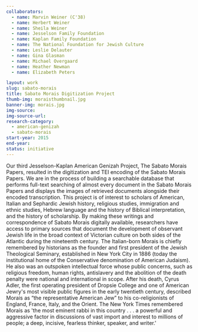 ```yaml
---
collaborators: 
  - name: Marvin Weiner (C'38)
  - name: Herbert Weiner
  - name: Sheila Weiner 
  - name: Jesselson Family Foundation 
  - name: Kaplan Family Foundation
  - name: The National Foundation for Jewish Culture 
  - name: Leslie Delauter
  - name: Gina Glasman
  - name: Michael Overgaard
  - name: Heather Newman
  - name: Elizabeth Peters 

layout: work
slug: sabato-morais
title: Sabato Morais Digitization Project
thumb-img: moraisthumbnail.jpg
banner-img: morais.jpg
img-source: 
img-source-url: 
research-category:
  - american-genizah
  - sabato-morais
start-year: 2015
end-year:  
status: initiative
---
```


Our third Jesselson-Kaplan American Genizah Project, The Sabato Morais Papers, resulted in the digitization and TEI encoding of the Sabato Morais Papers. We are in the process of building a searchable database that performs full-text searching of almost every document in the Sabato Morais Papers and displays the images of retrieved documents alongside their encoded transcription. This project is of interest to scholars of American, Italian and Sephardic Jewish history, religious studies, immigration and ethnic studies, Hebrew language and the history of Biblical interpretation, and the history of scholarship. By making these writings and correspondence of Sabato Morais digitally available, researchers have access to primary sources that document the development of observant Jewish life in the broad context of Victorian culture on both sides of the Atlantic during the nineteenth century. The Italian-born Morais is chiefly remembered by historians as the founder and first president of the Jewish Theological Seminary, established in New York City in 1886 (today the institutional home of the Conservative denomination of American Judaism). He also was an outspoken intellectual force whose public concerns, such as religious freedom, human rights, antislavery and the abolition of the death penalty were national and international in scope. After his death, Cyrus Adler, the first operating president of Dropsie College and one of American Jewry's most visible public figures in the early twentieth century, described Morais as “the representative American Jew” to his co-religionists of England, France, Italy, and the Orient. The New York Times remembered Morais as 'the most eminent rabbi in this country . . . a powerful and aggressive factor in discussions of vast import and interest to millions of people; a deep, incisive, fearless thinker, speaker, and writer.'